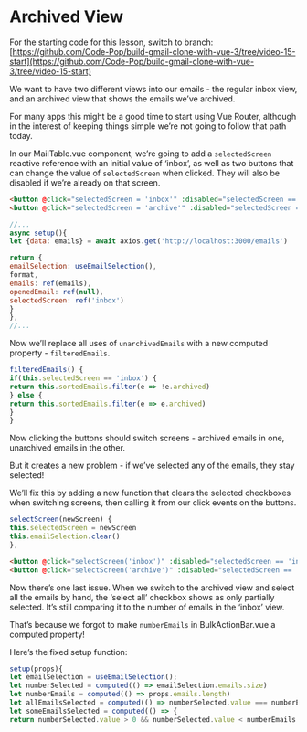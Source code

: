 # Archived View

For the starting code for this lesson, switch to branch: [https://github.com/Code-Pop/build-gmail-clone-with-vue-3/tree/video-15-start](https://github.com/Code-Pop/build-gmail-clone-with-vue-3/tree/video-15-start)

We want to have two different views into our emails - the regular inbox view, and an archived view that shows the emails we’ve archived.

For many apps this might be a good time to start using Vue Router, although in the interest of keeping things simple we’re not going to follow that path today.

In our MailTable.vue component, we’re going to add a `selectedScreen` reactive reference with an initial value of ‘inbox’, as well as two buttons that can change the value of `selectedScreen` when clicked. They will also be disabled if we’re already on that screen.

```html
<button @click="selectedScreen = 'inbox'" :disabled="selectedScreen == 'inbox'">Inbox</button>
<button @click="selectedScreen = 'archive'" :disabled="selectedScreen == 'archive'">Archived</button>
```

```javascript
//...
async setup(){
let {data: emails} = await axios.get('http://localhost:3000/emails')

return {
emailSelection: useEmailSelection(),
format,
emails: ref(emails),
openedEmail: ref(null),
selectedScreen: ref('inbox')
}
},
//...
```

Now we’ll replace all uses of `unarchivedEmails` with a new computed property - `filteredEmails`.

```javascript
filteredEmails() {
if(this.selectedScreen == 'inbox') {
return this.sortedEmails.filter(e => !e.archived)
} else {
return this.sortedEmails.filter(e => e.archived)
}
}
```

Now clicking the buttons should switch screens - archived emails in one, unarchived emails in the other.

But it creates a new problem - if we’ve selected any of the emails, they stay selected!

We’ll fix this by adding a new function that clears the selected checkboxes when switching screens, then calling it from our click events on the buttons.

```javascript
selectScreen(newScreen) {
this.selectedScreen = newScreen
this.emailSelection.clear()
},
```

```html
<button @click="selectScreen('inbox')" :disabled="selectedScreen == 'inbox'">Inbox</button>
<button @click="selectScreen('archive')" :disabled="selectedScreen == 'archive'">Archived</button>
```

Now there’s one last issue. When we switch to the archived view and select all the emails by hand, the ‘select all’ checkbox shows as only partially selected. It’s still comparing it to the number of emails in the ‘inbox’ view.

That’s because we forgot to make `numberEmails` in BulkActionBar.vue a computed property!

Here’s the fixed setup function:

```javascript
setup(props){
let emailSelection = useEmailSelection();
let numberSelected = computed(() => emailSelection.emails.size)
let numberEmails = computed(() => props.emails.length)
let allEmailsSelected = computed(() => numberSelected.value === numberEmails.value)
let someEmailsSelected = computed(() => {
return numberSelected.value > 0 && numberSelected.value < numberEmails.value }) let bulkSelect=function(){ if(allEmailsSelected.value) { emailSelection.clear() } else { emailSelection.addMultiple(props.emails) } } return { allEmailsSelected, someEmailsSelected, bulkSelect, emailSelection, numberSelected } }, ``` And now, our app is complete! In the next lesson, we’re going to review what we’ve learned in this course. For the ending code for this lesson, switch to branch: [https://github.com/Code-Pop/build-gmail-clone-with-vue-3/tree/video-15-end](https://github.com/Code-Pop/build-gmail-clone-with-vue-3/tree/video-15-end) Jeffrey teaches an 8-week beginning Vue course with guaranteed results. Built on top of the VueMastery curriculum, with extra hands-on assignments and personal attention. You can find it [here](https://vuemastery--vuetraining.thrivecart.com/vue-training/).